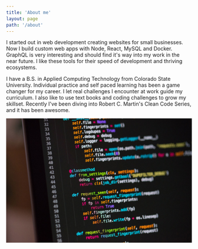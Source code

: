 ```yaml
---
title: 'About me'
layout: page
path: '/about'
---
```


I started out in web development creating websites for small businesses. Now I build custom web apps with Node, React, MySQL and Docker. GraphQL is very interesting and should find it's way into my work in the near future. I like these tools for their speed of development and thriving ecosystems.

I have a B.S. in Applied Computing Technology from Colorado State University. Individual practice and self paced learning has been a game changer for my career. I let real challenges I encounter at work guide my curriculum. I also like to use text books and coding challenges to grow my skillset. Recently I've been diving into Robert C. Martin's Clean Code Series, and it has been awesome.

![Book](./python1.jpg)
